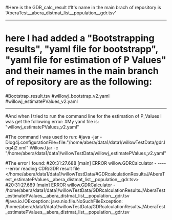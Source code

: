 #Here is the GDR_calc_result
#It's name in the main brach of repository is 'AberaTest__abera_distmat_list__population__gdr.tsv'

---------------------------------------------------------------------------------------------------------------------------------------------------------
# here I had added a "Bootstrapping results", "yaml file for bootstrapp", "yaml file for estimation of P Values" and their names in the main branch of repository are as the following:
#Bootstrap_result.tsv
#willowj_bootstrap_v2.yaml
#willowj_estimatePValues_v2.yaml

------------------------------------------------------------------------------------------------------------------------------------------------------------------------
#And when I tried to run the command line for the estimation of P_Values I was get the following error:
#My yaml file is: "willowj_estimatePValues_v2.yaml"

#The command I was used to run: 
#java -jar -Dlog4j.configurationFile=file:"/home/abera/data1/data1/willowTestData/gdr.log4j2.xml" WillowJ.jar -c "/home/abera/data1/data1/willowTestData/willowj_estimatePValues_v2.yaml" 

#The error I found: 
#20:31:27.688 [main] ERROR willow.GDRCalculator - ------error reading CDR/GDR result file </home/abera/data1/data1/willowTestData/#GDRcalculationResultsJ/AberaTest_estimatePValues__abera_distmat_list__population__gdr.tsv>
#20:31:27.689 [main] ERROR willow.GDRCalculator - /home/abera/data1/data1/willowTestData/GDRcalculationResultsJ/AberaTest_estimatePValues__abera_distmat_list__population__gdr.tsv
#java.io.IOException: java.nio.file.NoSuchFileException: /home/abera/data1/data1/willowTestData/GDRcalculationResultsJ/AberaTest_estimatePValues__abera_distmat_list__population__gdr.tsv





